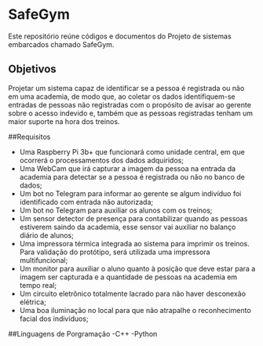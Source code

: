 # SafeGym

Este repositório reúne códigos e documentos do Projeto de sistemas embarcados chamado SafeGym.

## Objetivos

Projetar um sistema capaz de identificar se a pessoa é registrada ou não em uma academia, de modo que, ao coletar os dados identifiquem-se entradas de pessoas não registradas com o propósito de avisar ao gerente sobre o acesso indevido e, também que as pessoas registradas tenham um maior suporte na hora dos treinos. 

##Requisitos

- Uma Raspberry Pi 3b+ que funcionará como unidade central, em que ocorrerá o processamentos dos dados adquiridos;
- Uma WebCam que irá capturar a imagem da pessoa na entrada da academia para detectar se a pessoa é registrada ou não no banco de dados;
- Um bot no Telegram para informar ao gerente se algum indivíduo foi identificado com entrada não autorizada;
- Um bot no Telegram para auxiliar os alunos com os treinos;
- Um sensor detector de presença para contabilizar quando as pessoas estiverem saindo da academia, esse sensor vai auxiliar no balanço diário de alunos;
- Uma impressora térmica integrada ao sistema para imprimir os treinos. Para validação do protótipo, será utilizada uma impressora multifuncional;
- Um monitor para auxiliar o aluno quanto à posição que deve estar para a imagem ser capturada e a quantidade de pessoas na academia em tempo real;
- Um circuito eletrônico totalmente lacrado para não haver desconexão elétrica;
- Uma boa iluminação no local para que não atrapalhe o reconhecimento facial dos indivíduos;

##Linguagens de Porgramação
-C++
-Python




